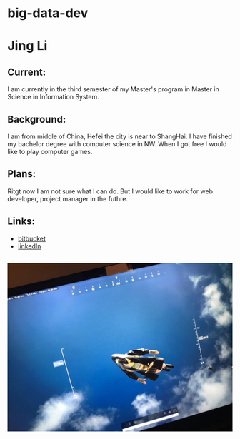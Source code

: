 # big-data-dev

# Jing Li

## Current:

I am currently in the third semester of my Master's program in Master in Science in Information System.

## Background:

I am from middle of China, Hefei the city is near to ShangHai. I have finished my bachelor degree with computer science in NW. When I got free I would like to play computer games.

## Plans: 

Ritgt now I am not sure what I can do. But I would like to work for web developer, project manager in the futhre.

## Links:

- [bitbucket](https://bitbucket.org/lijing0592/)
- [linkedIn](https://www.linkedin.com/in/jing-li-lee/)

##
![alt text](https://github.com/JingLi521864/big-data-dev/blob/master/bigdata.jpg)

